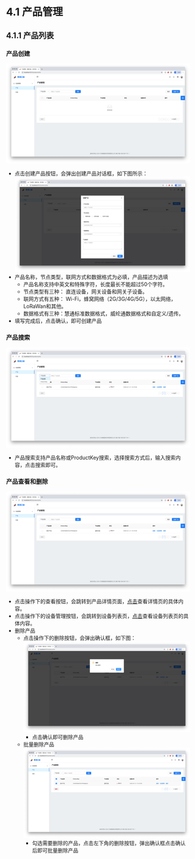 # 4.1 产品管理
## 4.1.1 产品列表
### 产品创建
![avatar](../.vuepress/public/images/create.jpg)
* 点击创建产品按钮，会弹出创建产品对话框，如下图所示：
![avatar](../.vuepress/public/images/createProduct.jpg)
* 产品名称，节点类型，联网方式和数据格式为必填，产品描述为选填
    * 产品名称支持中英文和特殊字符，长度最长不能超过50个字符。
    * 节点类型有三种： 直连设备，网关设备和网关子设备。
    * 联网方式有五种： Wi-Fi，蜂窝网络（2G/3G/4G/5G），以太网络，LoRaWan和其他。
    * 数据格式有三种：慧通标准数据格式，威纶通数据格式和自定义/遗传。
* 填写完成后，点击确认，即可创建产品

### 产品搜索
![avatar](../.vuepress/public/images/productSearch.jpg)
* 产品搜索支持产品名称或ProductKey搜索，选择搜索方式后，输入搜索内容，点击搜索即可。

### 产品查看和删除
![avatar](../.vuepress/public/images/editDeleteProduct.jpg)
* 点击操作下的查看按钮，会跳转到产品详情页面，[点击](/product/productManage.html#_4-2-1-产品基本信息管理 "产品基本信息管理")查看详情页的具体内容。
* 点击操作下的设备管理按钮，会跳转到设备列表页，[点击](/device/deviceDetail.html#_5-2-1-设备信息页, "设备信息页")查看设备列表页的具体内容。
* 删除产品
    * 点击操作下的删除按钮，会弹出确认框，如下图：
![avatar](../.vuepress/public/images/productDelete.jpg)
        * 点击确认即可删除产品
    * 批量删除产品
![avatar](../.vuepress/public/images/productDeleteInRow.jpg)
        * 勾选需要删除的产品，点击左下角的删除按钮，弹出确认框点击确认后即可批量删除产品
